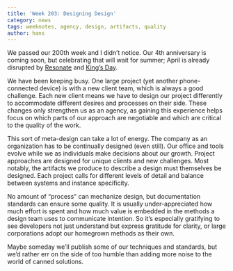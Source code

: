 ```yaml
---
title: 'Week 203: Designing Design'
category: news
tags: weeknotes, agency, design, artifacts, quality
author: hans
---
```


We passed our 200th week and I didn’t notice. Our 4th anniversary is coming soon, but celebrating that will wait for summer; April is already disrupted by [Resonate](http://resonate.io/2017/) and [King’s Day](https://en.wikipedia.org/wiki/Koningsdag).

We have been keeping busy. One large project (yet another phone-connected device) is with a new client team, which is always a good challenge. Each new client means we have to design our project differently to accommodate different desires and processes on their side. These changes only strengthen us as an agency, as gaining this experience helps focus on which parts of our approach are negotiable and which are critical to the quality of the work.

This sort of meta-design can take a lot of energy. The company as an organization has to be continually designed (even still). Our office and tools evolve while we as individuals make decisions about our growth. Project approaches are designed for unique clients and new challenges. Most notably, the artifacts we produce to describe a design must themselves be designed. Each project calls for different levels of detail and balance between systems and instance specificity.

No amount of “process” can mechanize design, but documentation standards can ensure some quality. It is usually under-appreciated how much effort is spent and how much value is embedded in the methods a design team uses to communicate intention. So it’s especially gratifying to see developers not just understand but express gratitude for clarity, or large corporations adopt our homegrown methods as their own.

Maybe someday we’ll publish some of our techniques and standards, but we’d rather err on the side of too humble than adding more noise to the world of canned solutions.

